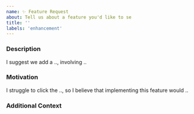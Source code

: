 ```yaml
---
name: ✨ Feature Request
about: Tell us about a feature you'd like to se
title: ''
labels: 'enhancement'
---
```


### Description
<!-- A clear and concise description of the feature you're requesting. -->

I suggest we add a .., involving ..

### Motivation
<!-- Why is this feature important? What problem does it solve? -->

I struggle to click the .., so I believe that implementing this feature would ..

### Additional Context
<!-- Include any relevant screenshots, logs, or references to similar implementations. -->


<!-- Kindly include the appropriate labels -->